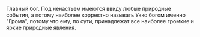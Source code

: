 Главный бог. Под ненастьем имеются ввиду любые природные события, а потому наиболее корректно называть Укко богом именно "Грома", потому что ему, по сути, принадлежат все наиболее громкие и яркие природные явления.